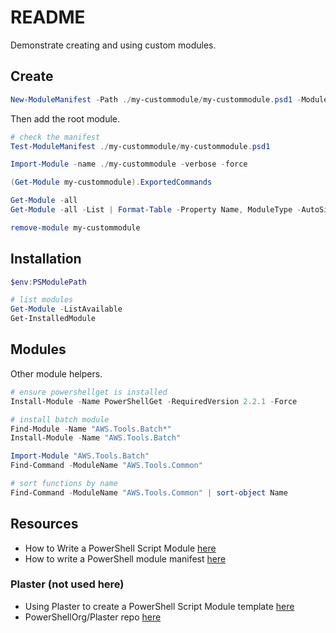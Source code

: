 # README

Demonstrate creating and using custom modules.  

## Create

```ps1
New-ModuleManifest -Path ./my-custommodule/my-custommodule.psd1 -ModuleVersion "2.0" -Author "chrisguest" 
```

Then add the root module.  

```ps1
# check the manifest
Test-ModuleManifest ./my-custommodule/my-custommodule.psd1
```

```ps1
Import-Module -name ./my-custommodule -verbose -force         

(Get-Module my-custommodule).ExportedCommands

Get-Module -all
Get-Module -all -List | Format-Table -Property Name, ModuleType -AutoSize

remove-module my-custommodule 
```


## Installation

```ps1
$env:PSModulePath

# list modules
Get-Module -ListAvailable
Get-InstalledModule
```

## Modules

Other module helpers.  

```ps1
# ensure powershellget is installed
Install-Module -Name PowerShellGet -RequiredVersion 2.2.1 -Force

# install batch module 
Find-Module -Name "AWS.Tools.Batch*"
Install-Module -Name "AWS.Tools.Batch"

Import-Module "AWS.Tools.Batch"
Find-Command -ModuleName "AWS.Tools.Common"

# sort functions by name
Find-Command -ModuleName "AWS.Tools.Common" | sort-object Name
```
## Resources

* How to Write a PowerShell Script Module [here](https://docs.microsoft.com/en-us/powershell/scripting/developer/module/how-to-write-a-powershell-script-module?view=powershell-7.2)  
* How to write a PowerShell module manifest [here](https://docs.microsoft.com/en-us/powershell/scripting/developer/module/how-to-write-a-powershell-module-manifest?view=powershell-7.2)  

### Plaster (not used here)

* Using Plaster to create a PowerShell Script Module template [here](https://mikefrobbins.com/2018/02/15/using-plaster-to-create-a-powershell-script-module-template/)
* PowerShellOrg/Plaster repo [here](https://github.com/PowerShellOrg/Plaster)  

